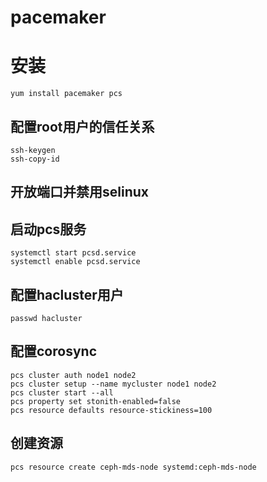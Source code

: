 # **pacemaker**

# 安装
    yum install pacemaker pcs

## 配置root用户的信任关系
    ssh-keygen
    ssh-copy-id

## 开放端口并禁用selinux

## 启动pcs服务
    systemctl start pcsd.service
    systemctl enable pcsd.service

## 配置hacluster用户
    passwd hacluster

## 配置corosync
    pcs cluster auth node1 node2
    pcs cluster setup --name mycluster node1 node2
    pcs cluster start --all
    pcs property set stonith-enabled=false
    pcs resource defaults resource-stickiness=100

## 创建资源
    pcs resource create ceph-mds-node systemd:ceph-mds-node



